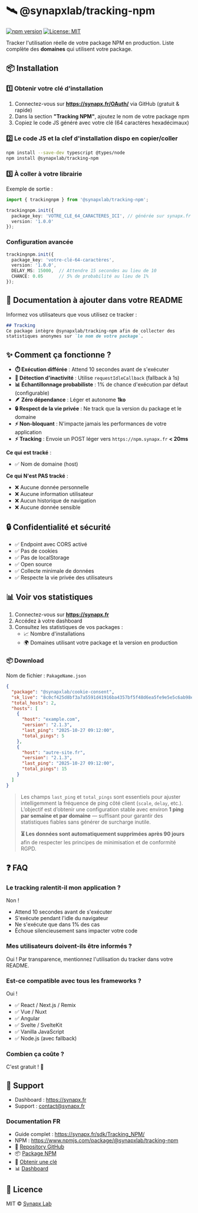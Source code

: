 
# 🛰️ @synapxlab/tracking-npm

[![npm version](https://img.shields.io/npm/v/@synapxlab/tracking-npm.svg)](https://www.npmjs.com/package/@synapxlab/tracking-npm) [![License: MIT](https://img.shields.io/badge/License-MIT-yellow.svg)](https://opensource.org/licenses/MIT)

Tracker l'utilisation réelle de votre package NPM en production.
Liste complète des **domaines** qui utilisent votre package.

## 📦 Installation

### 1️⃣ Obtenir votre clé d'installation

1. Connectez-vous sur **https://synapx.fr/OAuth/** via GitHub (gratuit & rapide)
2. Dans la section **"Tracking NPM"**, ajoutez le nom de votre package npm
3. Copiez le code JS généré avec votre clé (64 caractères hexadécimaux)

### 2️⃣ Le code JS et la clef d'installation dispo en copier/coller

```bash
npm install --save-dev typescript @types/node
npm install @synapxlab/tracking-npm
```

### 3️⃣ À coller à votre librairie

Exemple de sortie :

```typescript
import { trackingnpm } from '@synapxlab/tracking-npm';

trackingnpm.init({
  package_key: 'VOTRE_CLE_64_CARACTERES_ICI', // générée sur synapx.fr
  version: '1.0.0'
});
```

### Configuration avancée

```typescript
trackingnpm.init({
  package_key: 'votre-clé-64-caractères',
  version: '1.0.0',
  DELAY_MS: 15000,  // Attendre 15 secondes au lieu de 10
  CHANCE: 0.05      // 5% de probabilité au lieu de 1%
});
```

## 📝 Documentation à ajouter dans votre README

Informez vos utilisateurs que vous utilisez ce tracker :

```markdown
## Tracking
Ce package intègre @synapxlab/tracking-npm afin de collecter des 
statistiques anonymes sur `le nom de votre package`.
```

## ✨ Comment ça fonctionne ?

- **⏱️ Exécution différée** : Attend 10 secondes avant de s'exécuter
- **🎯 Détection d'inactivité** : Utilise `requestIdleCallback` (fallback à 1s)
- **📊 Échantillonnage probabiliste** : 1% de chance d'exécution par défaut (configurable)
- **🪶 Zéro dépendance** : Léger et autonome **1ko**
- **🔒 Respect de la vie privée** : Ne track que la version du package et le domaine
- **⚡ Non-bloquant** : N'impacte jamais les performances de votre application
- **⚡ Tracking** : Envoie un POST léger vers `https://npm.synapx.fr` **< 20ms**

**Ce qui est tracké** :

- ✅ Nom de domaine (host)

**Ce qui N'est PAS tracké** :

- ❌ Aucune donnée personnelle
- ❌ Aucune information utilisateur
- ❌ Aucun historique de navigation
- ❌ Aucune donnée sensible

## 🔒 Confidentialité et sécurité

- ✅ Endpoint avec CORS activé
- ✅ Pas de cookies
- ✅ Pas de localStorage
- ✅ Open source
- ✅ Collecte minimale de données
- ✅ Respecte la vie privée des utilisateurs





## 📊 Voir vos statistiques

1. Connectez-vous sur **https://synapx.fr**
2. Accédez à votre dashboard
3. Consultez les statistiques de vos packages :
   - 📈 Nombre d'installations
   - 🌍 Domaines utilisant votre package et la version en production


### 📦 Download
Nom de fichier : `PakageName.json`
```json
{
  "package": "@synapxlab/cookie-consent",
  "sk_live": "8c0cf425d8bf3a7a5591d41916ba4357bf5f48d6ea5fe9e5e5c6ab98eb7cec7c",
  "total_hosts": 2,
  "hosts": [
    {
      "host": "example.com",
      "version": "2.1.3",
      "last_ping": "2025-10-27 09:12:00",
      "total_pings": 5
    },
    {
      "host": "autre-site.fr",
      "version": "2.1.3",
      "last_ping": "2025-10-27 09:12:00",
      "total_pings": 15
    }
  ]
}

```

>    Les champs  `last_ping`  et  `total_pings`  sont essentiels pour ajuster intelligemment la fréquence de ping côté client (`scale`,  `delay`, etc.).   L’objectif est d’obtenir une configuration stable avec environ 
>     **1 ping par semaine et par domaine**  — suffisant pour garantir des statistiques fiables sans générer de surcharge inutile.
> 
> **⏳ Les données sont automatiquement supprimées après 90 jours** afin de respecter les principes de minimisation et de conformité RGPD.




## ❓ FAQ

### Le tracking ralentit-il mon application ?

Non !

- Attend 10 secondes avant de s'exécuter
- S'exécute pendant l'idle du navigateur
- Ne s'exécute que dans 1% des cas
- Échoue silencieusement sans impacter votre code

### Mes utilisateurs doivent-ils être informés ?

Oui ! Par transparence, mentionnez l'utilisation du tracker dans votre README.

### Est-ce compatible avec tous les frameworks ?

Oui !

- ✅ React / Next.js / Remix
- ✅ Vue / Nuxt
- ✅ Angular
- ✅ Svelte / SvelteKit
- ✅ Vanilla JavaScript
- ✅ Node.js (avec fallback)

### Combien ça coûte ?

C'est gratuit ! 🎉

## 🔧 Support

- Dashboard : https://synapx.fr
- Support : [contact@synapx.fr](mailto:contact@synapx.fr)

### Documentation FR

- Guide complet : https://synapx.fr/sdk/Tracking_NPM/
- NPM : https://www.npmjs.com/package/@synapxlab/tracking-npm
- 🐙 [Repository GitHub](https://github.com/synapxLab/tracking-npm)
- 📦 [Package NPM](https://www.npmjs.com/package/@synapxlab/tracking-npm)
- 🔑 [Obtenir une clé](https://synapx.fr/OAuth/)
- 📊 [Dashboard](https://synapx.fr/)

## 📄 Licence

MIT © [Synapx Lab](https://synapx.fr/)
